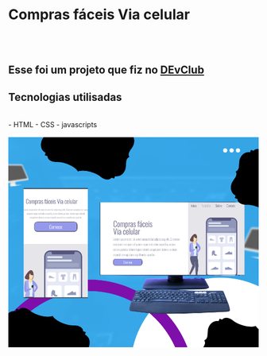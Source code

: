 <h1> Compras fáceis Via celular</h1>
<br>
<br>

<h2> Esse foi um projeto que fiz no <a href="https://rodolfomori.com.br/devclub">DEvClub</a> </h2>

<h2>Tecnologias utilisadas </h2>
<br>
- HTML
- CSS
- javascripts
<br>
<br>

<img src="https://github.com/ednaldomoura/comprar-via-celular/blob/main/img/Design%20sem%20nome.png?raw=true" />
